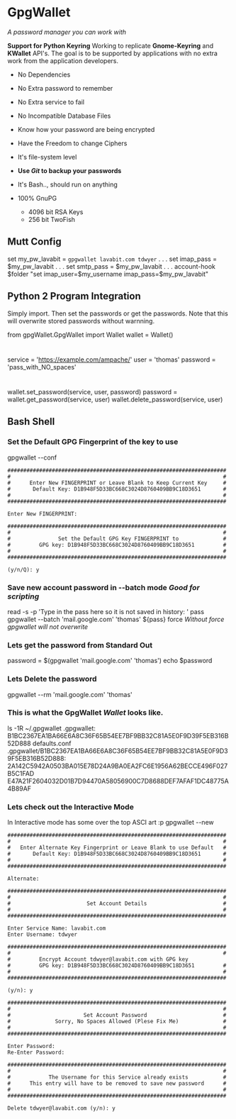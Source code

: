 GpgWallet
==========
*A password manager you can work with*

**Support for Python Keyring** Working to replicate **Gnome-Keyring** and **KWallet** API's. The goal is to be supported by applications with no extra work from the application developers.

 - No Dependencies
 - No Extra password to remember
 - No Extra service to fail
 - No Incompatible Database Files
 - Know how your password are being encrypted
 - Have the Freedom to change Ciphers
 - It's file-system level
  - **Use _Git_ to backup your passwords**
 - It's Bash.., should run on anything

  - 100% GnuPG
    - 4096 bit RSA Keys
    - 256 bit TwoFish

Mutt Config
-----------

  set my_pw_lavabit = `gpgwallet lavabit.com tdwyer`
  . . .
  set imap_pass = $my_pw_lavabit
  . . .
  set smtp_pass = $my_pw_lavabit
  . . .
  account-hook $folder "set imap_user=$my_username imap_pass=$my_pw_lavabit"

Python 2 Program Integration
----------------------------
Simply import. Then set the passwords or get the passwords. Note that this will overwrite stored passwords without warnning.

  from gpgWallet.GpgWallet import Wallet
  wallet = Wallet()
  #
  service = 'https://example.com/ampache/'
  user = 'thomas'
  password = 'pass_with_NO_spaces'
  #
  wallet.set_password(service, user, password)
  password = wallet.get_password(service, user)
  wallet.delete_password(service, user)

Bash Shell
----------

### Set the Default GPG Fingerprint of the key to use
  gpgwallet --conf

    #####################################################################
    #                                                                   #
    #      Enter New FINGERPRINT or Leave Blank to Keep Current Key     #
    #       Default Key: D1B948F5D33BC668C3024D8760409BB9C18D3651       #
    #                                                                   #
    #####################################################################

    Enter New FINGERPRINT:

    #####################################################################
    #                                                                   #
    #               Set the Default GPG Key FINGERPRINT to              #
    #         GPG key: D1B948F5D33BC668C3024D8760409BB9C18D3651         #
    #                                                                   #
    #####################################################################

    (y/n/Q): y

### Save new account password in --batch mode *Good for scripting*
  read -s -p 'Type in the pass here so it is not saved in history: ' pass
  gpgwallet --batch 'mail.google.com' 'thomas' ${pass} force
*Without force gpgwallet will not overwrite*

### Lets get the password from Standard Out
  password = $(gpgwallet 'mail.google.com' 'thomas')
  echo $password

### Lets Delete the password
  gpgwallet --rm 'mail.google.com' 'thomas'

### This is what the GpgWallet *Wallet* looks like.
  ls -1R ~/.gpgwallet
    .gpgwallet:
    B1BC2367EA1BA66E6A8C36F65B54EE7BF9BB32C81A5E0F9D39F5EB316B52D888
    defaults.conf
    .gpgwallet/B1BC2367EA1BA66E6A8C36F65B54EE7BF9BB32C81A5E0F9D39F5EB316B52D888:
    2A142C5942A0503BA015E78D24A9BA0EA2FC6E1956A62BECCE496F027B5C1FAD
    E47A21F2604032D01B7D94470A58056900C7D8688DEF7AFAF1DC48775A4B89AF

### Lets check out the Interactive Mode

In Interactive mode has some over the top ASCI art :p
  gpgwallet --new

    #####################################################################
    #                                                                   #
    #   Enter Alternate Key Fingerprint or Leave Blank to use Default   #
    #       Default Key: D1B948F5D33BC668C3024D8760409BB9C18D3651       #
    #                                                                   #
    #####################################################################

    Alternate:

    #####################################################################
    #                                                                   #
    #                        Set Account Details                        #
    #                                                                   #
    #####################################################################

    Enter Service Name: lavabit.com
    Enter Username: tdwyer

    #####################################################################
    #                                                                   #
    #         Encrypt Account tdwyer@lavabit.com with GPG key
    #         GPG key: D1B948F5D33BC668C3024D8760409BB9C18D3651         #
    #                                                                   #
    #####################################################################

    (y/n): y

    #####################################################################
    #                                                                   #
    #                       Set Account Password                        #
    #              Sorry, No Spaces Allowed (Plese Fix Me)              #
    #                                                                   #
    #####################################################################

    Enter Password:
    Re-Enter Password:

    #####################################################################
    #                                                                   #
    #            The Username for this Service already exists           #
    #      This entry will have to be removed to save new password      #
    #                                                                   #
    #####################################################################

    Delete tdwyer@lavabit.com (y/n): y


